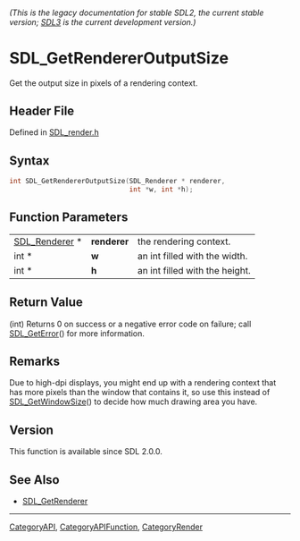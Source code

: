 ###### (This is the legacy documentation for stable SDL2, the current stable version; [SDL3](https://wiki.libsdl.org/SDL3/) is the current development version.)
# SDL_GetRendererOutputSize

Get the output size in pixels of a rendering context.

## Header File

Defined in [SDL_render.h](https://github.com/libsdl-org/SDL/blob/SDL2/include/SDL_render.h)

## Syntax

```c
int SDL_GetRendererOutputSize(SDL_Renderer * renderer,
                              int *w, int *h);
```

## Function Parameters

|                                |              |                                |
| ------------------------------ | ------------ | ------------------------------ |
| [SDL_Renderer](SDL_Renderer) * | **renderer** | the rendering context.         |
| int *                          | **w**        | an int filled with the width.  |
| int *                          | **h**        | an int filled with the height. |

## Return Value

(int) Returns 0 on success or a negative error code on failure; call
[SDL_GetError](SDL_GetError)() for more information.

## Remarks

Due to high-dpi displays, you might end up with a rendering context that
has more pixels than the window that contains it, so use this instead of
[SDL_GetWindowSize](SDL_GetWindowSize)() to decide how much drawing area
you have.

## Version

This function is available since SDL 2.0.0.

## See Also

- [SDL_GetRenderer](SDL_GetRenderer)

----
[CategoryAPI](CategoryAPI), [CategoryAPIFunction](CategoryAPIFunction), [CategoryRender](CategoryRender)


